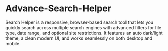 # Advance-Search-Helper
Search Helper is a responsive, browser-based search tool that lets you quickly search across multiple search engines with advanced filters for file type, date range, and optional site restrictions. It features an auto dark/light theme, a clean modern UI, and works seamlessly on both desktop and mobile.
